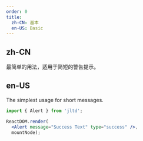```yaml
---
order: 0
title:
  zh-CN: 基本
  en-US: Basic
---
```


## zh-CN

最简单的用法，适用于简短的警告提示。

## en-US

The simplest usage for short messages.

````jsx
import { Alert } from 'jltd';

ReactDOM.render(
  <Alert message="Success Text" type="success" />,
  mountNode);
````

<style>
.ant-alert {
  margin-bottom: 16px;
}
</style>
